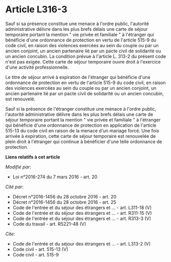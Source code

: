 # Article L316-3

Sauf si sa présence constitue une menace à l'ordre public, l'autorité administrative délivre dans les plus brefs délais une
carte de séjour temporaire portant la mention " vie privée et familiale " à l'étranger qui bénéficie d'une ordonnance de
protection en vertu de l'article 515-9 du code civil, en raison des violences exercées au sein du couple ou par un ancien
conjoint, un ancien partenaire lié par un pacte civil de solidarité ou un ancien concubin. La condition prévue à l'article L.
313-2 du présent code n'est pas exigée. Cette carte de séjour temporaire ouvre droit à l'exercice d'une activité
professionnelle. 

Le titre de séjour arrivé à expiration de l'étranger qui bénéficie d'une ordonnance de protection en vertu de l'article 515-9
du code civil, en raison des violences exercées au sein du couple ou par un ancien conjoint, un ancien partenaire lié par un
pacte civil de solidarité ou un ancien concubin, est renouvelé. 

Sauf si la présence de l'étranger constitue une menace à l'ordre public, l'autorité administrative délivre dans les plus
brefs délais une carte de séjour temporaire portant la mention " vie privée et familiale " à l'étranger qui bénéficie d'une
ordonnance de protection en application de l'article 515-13 du code civil en raison de la menace d'un mariage forcé. Une fois
arrivée à expiration, cette carte de séjour temporaire est renouvelée de plein droit à l'étranger qui continue à bénéficier
d'une telle ordonnance de protection.

**Liens relatifs à cet article**

_Modifié par_:

  - Loi n°2016-274 du 7 mars 2016 - art. 20

_Cité par_:

  - Décret n°2016-1456 du 28 octobre 2016 - art. 20
  - Décret n°2016-1456 du 28 octobre 2016 - art. 25
  - Code de l'entrée et du séjour des étrangers et ... - art. L311-18 (V)
  - Code de l'entrée et du séjour des étrangers et ... - art. R311-15 (V)
  - Code de l'entrée et du séjour des étrangers et ... - art. R313-3 (V)
  - Code du travail - art. R5221-48 (V)

_Cite_:

  - Code de l'entrée et du séjour des étrangers et ... - art. L313-2 (V)
  - Code civil - art. 515-13 (V)
  - Code civil - art. 515-9
